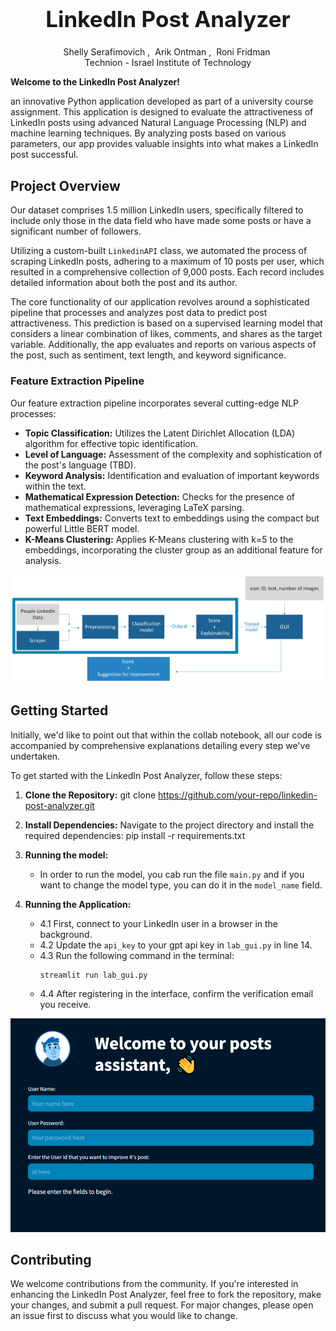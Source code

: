 
<h1 align='center' style="text-align:center; font-weight:bold; font-size:2.5em"> LinkedIn Post Analyzer<br> </h1>
<p align='center' style="text-align:center;font-size:1em;">
    <a>Shelly Serafimovich</a>&nbsp;,&nbsp;
    <a>Arik Ontman</a>&nbsp;,&nbsp;
    <a>Roni Fridman</a>&nbsp;
    <br/> 
    Technion - Israel Institute of Technology<br/> 
    
</p>


**Welcome to the LinkedIn Post Analyzer!**</p>
an innovative Python application developed as part of a university course assignment. This application is designed to evaluate the attractiveness of LinkedIn posts using advanced Natural Language Processing (NLP) and machine learning techniques. By analyzing posts based on various parameters, our app provides valuable insights into what makes a LinkedIn post successful.

## Project Overview

Our dataset comprises 1.5 million LinkedIn users, specifically filtered to include only those in the data field who have made some posts or have a significant number of followers.</p>
Utilizing a custom-built `LinkedinAPI` class, we automated the process of scraping LinkedIn posts, adhering to a maximum of 10 posts per user, which resulted in a comprehensive collection of 9,000 posts. Each record includes detailed information about both the post and its author.

The core functionality of our application revolves around a sophisticated pipeline that processes and analyzes post data to predict post attractiveness. This prediction is based on a supervised learning model that considers a linear combination of likes, comments, and shares as the target variable. Additionally, the app evaluates and reports on various aspects of the post, such as sentiment, text length, and keyword significance.

### Feature Extraction Pipeline

Our feature extraction pipeline incorporates several cutting-edge NLP processes:

- **Topic Classification:** Utilizes the Latent Dirichlet Allocation (LDA) algorithm for effective topic identification.
- **Level of Language:** Assessment of the complexity and sophistication of the post's language (TBD).
- **Keyword Analysis:** Identification and evaluation of important keywords within the text.
- **Mathematical Expression Detection:** Checks for the presence of mathematical expressions, leveraging LaTeX parsing.
- **Text Embeddings:** Converts text to embeddings using the compact but powerful Little BERT model.
- **K-Means Clustering:** Applies K-Means clustering with k=5 to the embeddings, incorporating the cluster group as an additional feature for analysis.

![alt text](https://github.com/RoniFridman1/data_collection_lab_094290/blob/main/lab_in_data_collection_model.png?raw=true)


## Getting Started
Initially, we'd like to point out that within the collab notebook, all our code is accompanied by comprehensive explanations detailing every step we've undertaken.

To get started with the LinkedIn Post Analyzer, follow these steps:

1. **Clone the Repository:**
git clone https://github.com/your-repo/linkedin-post-analyzer.git

2. **Install Dependencies:**
Navigate to the project directory and install the required dependencies:
pip install -r requirements.txt

3. **Running the model:**
    - In order to run the model, you cab run the file `main.py` and if you want to change the model type, you can do it in the `model_name` field.

4. **Running the Application:**
    - 4.1 First, connect to your LinkedIn user in a browser in the background.
    - 4.2 Update the `api_key` to your gpt api key in `lab_gui.py` in line 14.
    - 4.3 Run the following command in the terminal:
      ```
      streamlit run lab_gui.py
      ```
    - 4.4 After registering in the interface, confirm the verification email you receive.
      
![alt text](https://github.com/RoniFridman1/data_collection_lab_094290/blob/main/GUI.png?raw=true)

## Contributing

We welcome contributions from the community. If you're interested in enhancing the LinkedIn Post Analyzer, feel free to fork the repository, make your changes, and submit a pull request. For major changes, please open an issue first to discuss what you would like to change.

